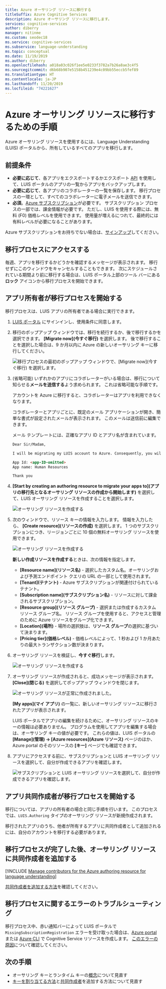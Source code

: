 ```yaml
---
title: Azure オーサリング リソースに移行する
titleSuffix: Azure Cognitive Services
description: Azure オーサリング リソースに移行します。
services: cognitive-services
author: diberry
manager: nitinme
ms.custom: seodec18
ms.service: cognitive-services
ms.subservice: language-understanding
ms.topic: conceptual
ms.date: 11/19/2019
ms.author: diberry
ms.openlocfilehash: a018a03c026f1ee5e0233f3782a7b26a8ae3c4f5
ms.sourcegitcommit: d6b68b907e5158b451239e4c09bb55eccb5fef89
ms.translationtype: HT
ms.contentlocale: ja-JP
ms.lasthandoff: 11/20/2019
ms.locfileid: "74221627"
---
```

# <a name="steps-to-migrate-to-the-azure-authoring-resource"></a>Azure オーサリング リソースに移行するための手順

Azure オーサリング リソースを使用するには、Language Understanding (LUIS) ポータルから、所有しているすべてのアプリを移行します。

## <a name="prerequisites"></a>前提条件

* **必要に応じて**、各アプリをエクスポートするかエクスポート [API](https://westus.dev.cognitive.microsoft.com/docs/services/5890b47c39e2bb17b84a55ff/operations/5890b47c39e2bb052c5b9c40) を使用して、LUIS ポータルのアプリの一覧からアプリをバックアップします。
* **必要に応じて**、各アプリのコラボレーターの一覧を保存します。 移行プロセスの一環として、すべてのコラボレーターに電子メールを送信できます。
* **必須**。[Azure サブスクリプション](https://azure.microsoft.com/free/)が必要です。 サブスクリプション プロセスの一部では、課金情報が必要です。 ただし、LUIS を使用する際には、無料 (F0) 価格レベルを使用できます。 使用量が増えるにつれて、最終的には有料レベルが必要になることがあります。 

Azure サブスクリプションをお持ちでない場合は、[サインアップ](https://azure.microsoft.com/free/)してください。 

## <a name="access-the-migration-process"></a>移行プロセスにアクセスする

毎週、アプリを移行するかどうかを確認するメッセージが表示されます。 移行せずにこのウィンドウをキャンセルすることもできます。 次にスケジュールされている期間より前に移行する場合は、LUIS ポータル上部のツール バーにある**ロック** アイコンから移行プロセスを開始できます。 

## <a name="app-owner-begins-the-migration-process"></a>アプリ所有者が移行プロセスを開始する

移行プロセスは、LUIS アプリの所有者である場合に実行できます。 

1. [LUIS ポータル](https://www.luis.ai) にサインインし、使用条件に同意します。
1. 移行のポップアップ ウィンドウでは、移行を続行するか、後で移行するかを選択できます。 **[Migrate now]\(今すぐ移行\)** を選択します。 後で移行することを選択した場合は、9 か月以内に Azure の新しいオーサリング キーに移行してください。

    ![移行プロセスの最初のポップアップ ウィンドウで、[Migrate now]\(今すぐ移行\) を選択します。](./media/migrate-authoring-key/migrate-now.png)

1. (省略可能) いずれかのアプリにコラボレーターがいる場合は、移行について知らせる**メールを送信する**よう求められます。 これは省略可能な手順です。 

    アカウントを Azure に移行すると、コラボレーターはアプリを利用できなくなります。

    コラボレーターとアプリごとに、既定のメール アプリケーションが開き、簡単な書式が設定されたメールが表示されます。 このメールは送信前に編集できます。

    メール テンプレートには、正確なアプリ ID とアプリ名が含まれています。 

    ```html
    Dear Sir/Madam,
    
    I will be migrating my LUIS account to Azure. Consequently, you will no longer have access to the following app:
    
    App Id: <app-ID-omitted>
    App name: Human Resources
    
    Thank you
    ```

1. **[Start by creating an authoring resource to migrate your apps to]\(アプリの移行先となるオーサリング リソースの作成から開始します\)** を選択して、LUIS オーサリング リソースを作成することを選択します。 

    ![オーサリング リソースを作成する](./media/migrate-authoring-key/choose-authoring-resource.png)

1. 次のウィンドウで、リソース キーの情報を入力します。 情報を入力したら、 **[Create resource]\(リソースの作成\)** を選択します。 1 つのサブスクリプションにつき、リージョンごとに 10 個の無料オーサリング リソースを使用できます。

    ![オーサリング リソースを作成する](./media/migrate-authoring-key/choose-authoring-resource-form.png)

    **新しい作成リソースを作成する**ときは、次の情報を指定します。 

    * **[Resource name]\(リソース名\)** - 選択したカスタム名。オーサリングおよび予測エンドポイント クエリの URL の一部として使用されます。
    * **[Tenant]\(テナント\)** - Azure サブスクリプションが関連付けられているテナント。 
    * **[Subscription name]\(サブスクリプション名\)** - リソースに対して課金されるサブスクリプション。
    * **[Resource group]\(リソース グループ\)** - 選択または作成するカスタム リソース グループ名。 リソース グループを使用すると、アクセスと管理のために Azure リソースをグループ化できます。 
    * **[Location]\(場所\)** - 場所の選択肢は、**リソース グループ**の選択に基づいて決まります。
    * **[Pricing tier]\(価格レベル\)** - 価格レベルによって、1 秒および 1 か月あたりの最大トランザクション数が決まります。 

1. オーサリング リソースを検証し、**今すぐ移行**します。

    ![オーサリング リソースを作成する](./media/migrate-authoring-key/choose-authoring-resource-and-migrate.png)

1. オーサリング リソースが作成されると、成功メッセージが表示されます。 **[Close]\(閉じる\)** を選択してポップアップ ウィンドウを閉じます。

    ![オーサリング リソースが正常に作成されました。](./media/migrate-authoring-key/migration-success.png)

    **[My apps]\(マイ アプリ\)** の一覧に、新しいオーサリング リソースに移行されたアプリが表示されます。 

    LUIS ポータルでアプリの編集を続けるために、オーサリング リソースのキーの情報は必要ありません。 プログラムを使用してアプリを編集する場合は、オーサリング キーの値が必要です。 これらの値は、LUIS ポータルの **[Manage]\(管理\) -> [Azure resources]\(Azure リソース\)** ページのほか、Azure portal のそのリソースの **[キー]** ページでも確認できます。  

1. アプリにアクセスする前に、サブスクリプションと LUIS オーサリング リソースを選択して、自分が作成できるアプリを確認します。

    ![サブスクリプションと LUIS オーサリング リソースを選択して、自分が作成できるアプリを確認します。](./media/migrate-authoring-key/app-list-by-subscription-and-resource.png)


## <a name="app-contributor-begins-the-migration-process"></a>アプリ共同作成者が移行プロセスを開始する

移行については、アプリの所有者の場合と同じ手順を行います。 このプロセスでは、`LUIS.Authoring` タイプのオーサリング リソースが新規作成されます。 

移行されたアプリのうち、他者が所有するアプリに共同作成者として追加されるには、自分のアカウントを移行する必要があります。  

## <a name="after-the-migration-process-add-contributors-to-your-authoring-resource"></a>移行プロセスが完了した後、オーサリング リソースに共同作成者を追加する

[!INCLUDE [Manage contributors for the Azure authoring resource for language understanding](./includes/manage-contributors-authoring-resource.md)]

[共同作成者を追加する方法](luis-how-to-collaborate.md)を確認してください。 

## <a name="troubleshooting-errors-with-the-migration-process"></a>移行プロセスに関するエラーのトラブルシューティング

移行プロセス中、赤い通知バーによって LUIS ポータルで `MissingSubscriptionRegistration` エラーを受け取った場合は、[Azure portal](luis-how-to-azure-subscription.md#create-resources-in-the-azure-portal) または [Azure CLI](luis-how-to-azure-subscription.md#create-resources-in-azure-cli) で Cognitive Service リソースを作成します。 [このエラーの原因](../../azure-resource-manager/resource-manager-register-provider-errors.md#cause)について確認してください。

## <a name="next-steps"></a>次の手順


* オーサリング キーとランタイム キーの[概念](luis-concept-keys.md)について見直す
* [キーを割り当てる方法](luis-how-to-azure-subscription.md)と[共同作成者](luis-how-to-collaborate.md)を追加する方法について見直す
